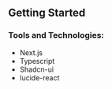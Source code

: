 
## Getting Started

### Tools and Technologies:
 - Next.js
 - Typescript
 - Shadcn-ui
 - lucide-react
